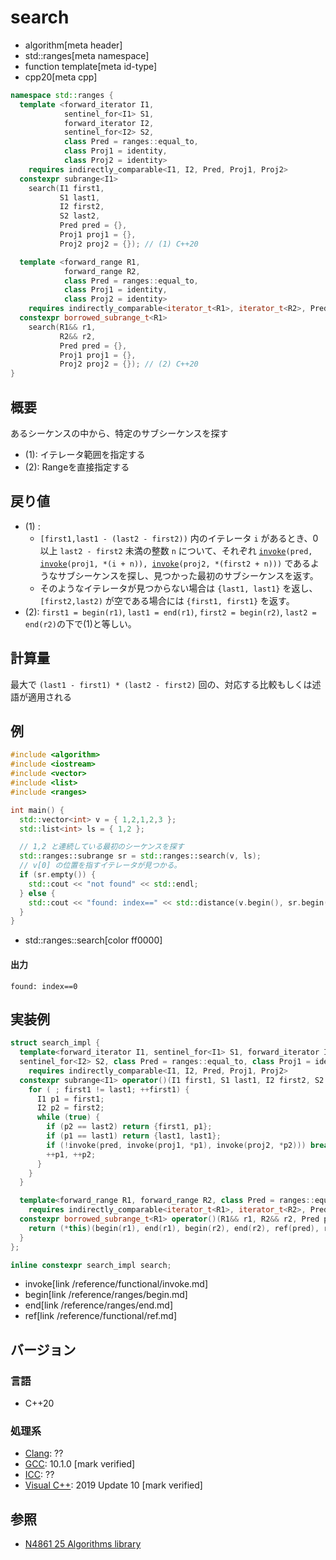 # search
* algorithm[meta header]
* std::ranges[meta namespace]
* function template[meta id-type]
* cpp20[meta cpp]

```cpp
namespace std::ranges {
  template <forward_iterator I1,
            sentinel_for<I1> S1,
            forward_iterator I2,
            sentinel_for<I2> S2,
            class Pred = ranges::equal_to,
            class Proj1 = identity,
            class Proj2 = identity>
    requires indirectly_comparable<I1, I2, Pred, Proj1, Proj2>
  constexpr subrange<I1>
    search(I1 first1,
           S1 last1,
           I2 first2,
           S2 last2,
           Pred pred = {},
           Proj1 proj1 = {},
           Proj2 proj2 = {}); // (1) C++20

  template <forward_range R1,
            forward_range R2,
            class Pred = ranges::equal_to,
            class Proj1 = identity,
            class Proj2 = identity>
    requires indirectly_comparable<iterator_t<R1>, iterator_t<R2>, Pred, Proj1, Proj2>
  constexpr borrowed_subrange_t<R1>
    search(R1&& r1,
           R2&& r2,
           Pred pred = {},
           Proj1 proj1 = {},
           Proj2 proj2 = {}); // (2) C++20
}
```

## 概要
あるシーケンスの中から、特定のサブシーケンスを探す

- (1): イテレータ範囲を指定する
- (2): Rangeを直接指定する

## 戻り値
- (1) :
    - `[first1,last1 - (last2 - first2))` 内のイテレータ `i` があるとき、0 以上 `last2 - first2` 未満の整数 `n` について、それぞれ [`invoke`](/reference/functional/invoke.md)`(pred, `[`invoke`](/reference/functional/invoke.md)`(proj1, *(i + n)), `[`invoke`](/reference/functional/invoke.md)`(proj2, *(first2 + n)))` であるようなサブシーケンスを探し、見つかった最初のサブシーケンスを返す。
    - そのようなイテレータが見つからない場合は `{last1, last1}` を返し、`[first2,last2)` が空である場合には `{first1, first1}` を返す。
- (2): `first1 = begin(r1)`, `last1 = end(r1)`, `first2 = begin(r2)`, `last2 = end(r2)`の下で(1)と等しい。

## 計算量
最大で `(last1 - first1) * (last2 - first2)` 回の、対応する比較もしくは述語が適用される

## 例
```cpp example
#include <algorithm>
#include <iostream>
#include <vector>
#include <list>
#include <ranges>

int main() {
  std::vector<int> v = { 1,2,1,2,3 };
  std::list<int> ls = { 1,2 };

  // 1,2 と連続している最初のシーケンスを探す
  std::ranges::subrange sr = std::ranges::search(v, ls);
  // v[0] の位置を指すイテレータが見つかる。
  if (sr.empty()) {
    std::cout << "not found" << std::endl;
  } else {
    std::cout << "found: index==" << std::distance(v.begin(), sr.begin()) << std::endl;
  }
}
```
* std::ranges::search[color ff0000]

#### 出力
```
found: index==0
```


## 実装例
```cpp
struct search_impl {
  template<forward_iterator I1, sentinel_for<I1> S1, forward_iterator I2,
  sentinel_for<I2> S2, class Pred = ranges::equal_to, class Proj1 = identity, class Proj2 = identity>
    requires indirectly_comparable<I1, I2, Pred, Proj1, Proj2>
  constexpr subrange<I1> operator()(I1 first1, S1 last1, I2 first2, S2 last2, Pred pred = {}, Proj1 proj1 = {}, Proj2 proj2 = {}) const {
    for ( ; first1 != last1; ++first1) {
      I1 p1 = first1;
      I2 p2 = first2;
      while (true) {
        if (p2 == last2) return {first1, p1};
        if (p1 == last1) return {last1, last1};
        if (!invoke(pred, invoke(proj1, *p1), invoke(proj2, *p2))) break;
        ++p1, ++p2;
      }
    }
  }

  template<forward_range R1, forward_range R2, class Pred = ranges::equal_to, class Proj1 = identity, class Proj2 = identity>
    requires indirectly_comparable<iterator_t<R1>, iterator_t<R2>, Pred, Proj1, Proj2>
  constexpr borrowed_subrange_t<R1> operator()(R1&& r1, R2&& r2, Pred pred = {}, Proj1 proj1 = {}, Proj2 proj2 = {}) const {
    return (*this)(begin(r1), end(r1), begin(r2), end(r2), ref(pred), ref(proj1), ref(proj2));
  }
};

inline constexpr search_impl search;
```
* invoke[link /reference/functional/invoke.md]
* begin[link /reference/ranges/begin.md]
* end[link /reference/ranges/end.md]
* ref[link /reference/functional/ref.md]

## バージョン
### 言語
- C++20

### 処理系
- [Clang](/implementation.md#clang): ??
- [GCC](/implementation.md#gcc): 10.1.0 [mark verified]
- [ICC](/implementation.md#icc): ??
- [Visual C++](/implementation.md#visual_cpp): 2019 Update 10 [mark verified]

## 参照
- [N4861 25 Algorithms library](https://timsong-cpp.github.io/cppwp/n4861/algorithms)
